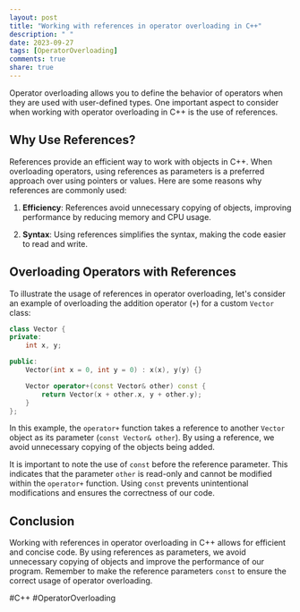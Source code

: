 ```yaml
---
layout: post
title: "Working with references in operator overloading in C++"
description: " "
date: 2023-09-27
tags: [OperatorOverloading]
comments: true
share: true
---
```


Operator overloading allows you to define the behavior of operators when they are used with user-defined types. One important aspect to consider when working with operator overloading in C++ is the use of references.

## Why Use References?

References provide an efficient way to work with objects in C++. When overloading operators, using references as parameters is a preferred approach over using pointers or values. Here are some reasons why references are commonly used:

1. **Efficiency**: References avoid unnecessary copying of objects, improving performance by reducing memory and CPU usage.

2. **Syntax**: Using references simplifies the syntax, making the code easier to read and write.

## Overloading Operators with References

To illustrate the usage of references in operator overloading, let's consider an example of overloading the addition operator (`+`) for a custom `Vector` class:

```cpp
class Vector {
private:
    int x, y;

public:
    Vector(int x = 0, int y = 0) : x(x), y(y) {}

    Vector operator+(const Vector& other) const {
        return Vector(x + other.x, y + other.y);
    }
};
```

In this example, the `operator+` function takes a reference to another `Vector` object as its parameter (`const Vector& other`). By using a reference, we avoid unnecessary copying of the objects being added.

It is important to note the use of `const` before the reference parameter. This indicates that the parameter `other` is read-only and cannot be modified within the `operator+` function. Using `const` prevents unintentional modifications and ensures the correctness of our code.

## Conclusion

Working with references in operator overloading in C++ allows for efficient and concise code. By using references as parameters, we avoid unnecessary copying of objects and improve the performance of our program. Remember to make the reference parameters `const` to ensure the correct usage of operator overloading.

#C++ #OperatorOverloading